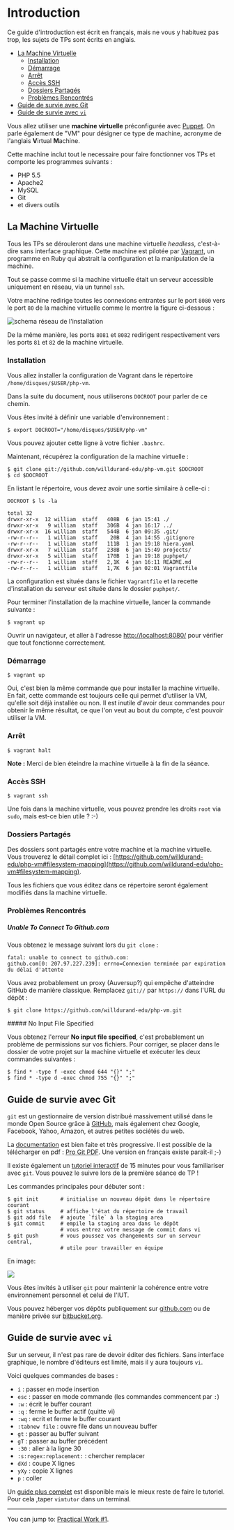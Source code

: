Introduction
============

Ce guide d'introduction est écrit en français, mais ne vous y habituez pas trop,
les sujets de TPs sont écrits en anglais.

* [La Machine Virtuelle](#la-machine-virtuelle)
  * [Installation](#installation)
  * [Démarrage](#d%C3%A9marrage)
  * [Arrêt](#arr%C3%AAt)
  * [Accès SSH](#acc%C3%A8s-ssh)
  * [Dossiers Partagés](#dossiers-partag%C3%A9s)
  * [Problèmes Rencontrés](#probl%C3%A8mes-rencontr%C3%A9s)
* [Guide de survie avec Git](#guide-de-survie-avec-git)
* [Guide de survie avec `vi`](#guide-de-survie-avec-vi)


Vous allez utiliser une **machine virtuelle** préconfigurée avec
[Puppet](http://puppetlabs.com/). On parle également de "VM" pour désigner ce
type de machine, acronyme de l'anglais **V**irtual **M**achine.

Cette machine inclut tout le necessaire pour faire fonctionner vos TPs et
comporte les programmes suivants :

* PHP 5.5
* Apache2
* MySQL
* Git
* et divers outils


La Machine Virtuelle
--------------------

Tous les TPs se dérouleront dans une machine virtuelle _headless_, c'est-à-dire
sans interface graphique.
Cette machine est pilotée par [Vagrant](http://www.vagrantup.com), un programme
en Ruby qui abstrait la configuration et la manipulation de la machine.

Tout se passe comme si la machine virtuelle était un serveur accessible
uniquement en réseau, via un tunnel `ssh`.

Votre machine redirige toutes les connexions entrantes sur le port `8080` vers
le port `80` de la machine virtuelle comme le montre la figure ci-dessous :

![schema réseau de l'installation](../images/vm-network.png)

De la même manière, les ports `8081` et `8082` redirigent respectivement vers
les ports `81` et `82` de la machine virtuelle.


### Installation

Vous allez installer la configuration de Vagrant dans le répertoire
`/home/disques/$USER/php-vm`.

Dans la suite du document, nous utiliserons `DOCROOT` pour parler de ce chemin.

Vous êtes invité à définir une variable d'environnement :

    $ export DOCROOT="/home/disques/$USER/php-vm"

Vous pouvez ajouter cette ligne à votre fichier `.bashrc`.

Maintenant, récupérez la configuration de la machine virtuelle :

    $ git clone git://github.com/willdurand-edu/php-vm.git $DOCROOT
    $ cd $DOCROOT

En listant le répertoire, vous devez avoir une sortie similaire à celle-ci :

    DOCROOT $ ls -la

    total 32
    drwxr-xr-x  12 william  staff   408B  6 jan 15:41 ./
    drwxr-xr-x   9 william  staff   306B  4 jan 16:17 ../
    drwxr-xr-x  16 william  staff   544B  6 jan 09:35 .git/
    -rw-r--r--   1 william  staff    20B  4 jan 14:55 .gitignore
    -rw-r--r--   1 william  staff   111B  1 jan 19:18 hiera.yaml
    drwxr-xr-x   7 william  staff   238B  6 jan 15:49 projects/
    drwxr-xr-x   5 william  staff   170B  1 jan 19:18 puphpet/
    -rw-r--r--   1 william  staff   2,1K  4 jan 16:11 README.md
    -rw-r--r--   1 william  staff   1,7K  6 jan 02:01 Vagrantfile

La configuration est située dans le fichier `Vagrantfile` et la recette
d'installation du serveur est située dans le dossier `puphpet/`.

Pour terminer l'installation de la machine virtuelle, lancer la commande
suivante :

    $ vagrant up

Ouvrir un navigateur, et aller à l'adresse
[http://localhost:8080/](http://localhost:8080/) pour vérifier que tout
fonctionne correctement.

### Démarrage

    $ vagrant up

Oui, c'est bien la même commande que pour installer la machine virtuelle. En
fait, cette commande est toujours celle qui permet d'utiliser la VM, qu'elle
soit déjà installée ou non. Il est inutile d'avoir deux commandes pour obtenir
le même résultat, ce que l'on veut au bout du compte, c'est pouvoir utiliser la
VM.

### Arrêt

    $ vagrant halt

**Note :** Merci de bien éteindre la machine virtuelle à la fin de la séance.

### Accès SSH

    $ vagrant ssh

Une fois dans la machine virtuelle, vous pouvez prendre les droits `root` via
`sudo`, mais est-ce bien utile ? :-)

### Dossiers Partagés

Des dossiers sont partagés entre votre machine et la machine virtuelle. Vous
trouverez le détail complet ici :
[https://github.com/willdurand-edu/php-vm#filesystem-mapping](https://github.com/willdurand-edu/php-vm#filesystem-mapping).

Tous les fichiers que vous éditez dans ce répertoire seront également modifiés
dans la machine virtuelle.

### Problèmes Rencontrés

##### Unable To Connect To Github.com

Vous obtenez le message suivant lors du `git clone` :

    fatal: unable to connect to github.com:
    github.com[0: 207.97.227.239]: errno=Connexion terminée par expiration du délai d'attente

Vous avez probablement un proxy (Auversup?) qui empêche d'atteindre GitHub de
manière classique. Remplacez `git://` par `https://` dans l'URL du dépôt :

    $ git clone https://github.com/willdurand-edu/php-vm.git

##### No Input File Specified

Vous obtenez l'erreur **No input file specified**, c'est probablement un problème
de permissions sur vos fichiers. Pour corriger, se placer dans le dossier de
votre projet sur la machine virtuelle et exécuter les deux commandes suivantes :

    $ find * -type f -exec chmod 644 "{}" ";"
    $ find * -type d -exec chmod 755 "{}" ";"

Guide de survie avec Git
------------------------

`git` est un gestionnaire de version distribué massivement utilisé dans le
monde Open Source grâce à [GitHub](http://github.com), mais également chez
Google, Facebook, Yahoo, Amazon, et autres petites sociétés du web.

La [documentation](http://git-scm.com/book) est bien
faite et très progressive. Il est possible de la télécharger en pdf :
[Pro Git PDF](https://github.s3.amazonaws.com/media/progit.en.pdf). Une version
en français existe paraît-il ;-)

Il existe également un [tutoriel
interactif](http://try.github.com/levels/1/challenges/1) de 15 minutes pour
vous familiariser avec `git`. Vous pouvez le suivre lors de la première séance
de TP !

Les commandes principales pour débuter sont :

    $ git init       # initialise un nouveau dépôt dans le répertoire courant
    $ git status     # affiche l'état du répertoire de travail
    $ git add file   # ajoute `file` à la staging area
    $ git commit     # empile la staging area dans le dépôt
                     # vous entrez votre message de commit dans vi
    $ git push       # vous poussez vos changements sur un serveur central,
                     # utile pour travailler en équipe

En image:

![](../images/git.png)

Vous êtes invités à utiliser `git` pour maintenir la cohérence entre votre
environnement personnel et celui de l'IUT.

Vous pouvez héberger vos dépôts publiquement sur [github.com](http://github.com)
ou de manière privée sur [bitbucket.org](http://bitbucket.org).


Guide de survie avec `vi`
------------------------

Sur un serveur, il n'est pas rare de devoir éditer des fichiers. Sans interface
graphique, le nombre d'éditeurs est limité, mais il y aura toujours `vi`.

Voici quelques commandes de bases :

* `i` : passer en mode insertion
* `esc` : passer en mode commande (les commandes commencent par `:`)
* `:w` : écrit le buffer courant
* `:q` : ferme le buffer actif (quitte vi)
* `:wq` : ecrit et ferme le buffer courant
* `:tabnew file` : ouvre file dans un nouveau buffer
* `gt` : passer au buffer suivant
* `gT` : passer au buffer précédent
* `:30` : aller à la ligne 30
* `:s:regex:replacement:` : chercher remplacer
* `dXd` : coupe X lignes
* `yXy` : copie X lignes
* `p` : coller

Un [guide plus complet](http://www.worldtimzone.com/res/vi.html) est disponible
mais le mieux reste de faire le tutoriel. Pour cela ,taper `vimtutor` dans un
terminal.


---

You can jump to: [Practical Work #1](1.md).
